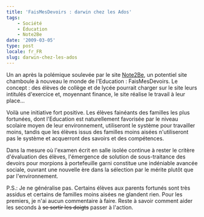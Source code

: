 ```yaml
---
title: 'FaisMesDevoirs : darwin chez les Ados'
tags:
    - Société
    - Éducation
    - Note2Be
date: '2009-03-05'
type: post
locale: fr_FR
slug: darwin-chez-les-ados
---
```


Un an après la polémique soulevée par le site [Note2Be](http://www.note2be.com/), un potentiel site chamboule à nouveau le monde de l'Education&nbsp;: FaisMesDevoirs. Le concept&nbsp;: des élèves de collège et de lycée pourrait charger sur le site leurs intitulés d'exercice et, moyennant finance, le site réalise le travail à leur place…

<!-- more -->

Voilà une initiative fort positive. Les élèves fainéants des familles les plus fortunées, dont l'Education est naturellement favorisée par le niveau scolaire moyen de leur environnement, utiliseront le système pour travailler moins, tandis que les élèves issus des familles moins aisées n'utiliseront pas le système et acquerront des savoirs et des compétences.

Dans la mesure où l'examen écrit en salle isolée continue à rester le critère d'évaluation des élèves, l'émergence de solution de sous-traitance des devoirs pour morpions à portefeuille garni constitue une indéniable avancée sociale, ouvrant une nouvelle ère dans la sélection par le mérite plutôt que par l'environnement.

P.S.: Je ne généralise pas. Certains élèves aux parents fortunés sont très assidus et certains de familles moins aisées ne glandent rien. Pour les premiers, je n'ai aucun commentaire à faire. Reste à savoir comment aider les seconds à <strike>se sortir les doigts</strike> passer à l'action.
